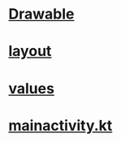 # [Drawable](app/src/main/res/drawable)
# [layout](pp/src/main/res/layout/activity_main.xml)
# [values](https://github.com/Yeivys/views/tree/master/app/src/main/res/values)
# [mainactivity.kt](app/src/main/java/com/example/views/MainActivity.kt)
